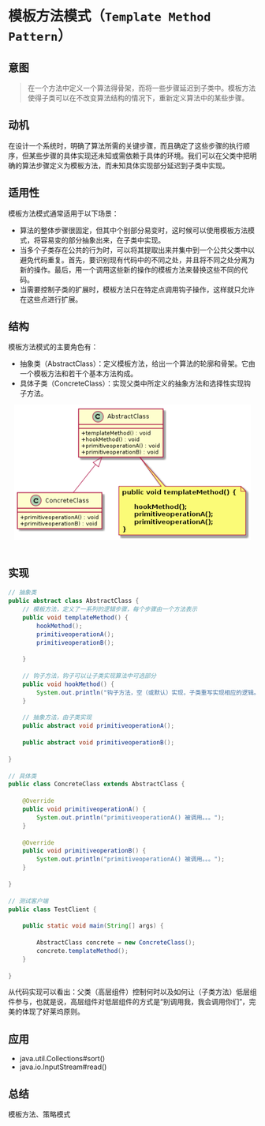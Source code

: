 模板方法模式（`Template Method Pattern`）
====================
## 意图
> 在一个方法中定义一个算法得骨架，而将一些步骤延迟到子类中。模板方法使得子类可以在不改变算法结构的情况下，重新定义算法中的某些步骤。


## 动机
在设计一个系统时，明确了算法所需的关键步骤，而且确定了这些步骤的执行顺序，但某些步骤的具体实现还未知或需依赖于具体的环境。我们可以在父类中把明确的算法步骤定义为模板方法，而未知具体实现部分延迟到子类中实现。

## 适用性
模板方法模式通常适用于以下场景：
- 算法的整体步骤很固定，但其中个别部分易变时，这时候可以使用模板方法模式，将容易变的部分抽象出来，在子类中实现。
- 当多个子类存在公共的行为时，可以将其提取出来并集中到一个公共父类中以避免代码重复。首先，要识别现有代码中的不同之处，并且将不同之处分离为新的操作。最后，用一个调用这些新的操作的模板方法来替换这些不同的代码。
- 当需要控制子类的扩展时，模板方法只在特定点调用钩子操作，这样就只允许在这些点进行扩展。

## 结构
模板方法模式的主要角色有：
- 抽象类（AbstractClass）：定义模板方法，给出一个算法的轮廓和骨架。它由一个模板方法和若干个基本方法构成。
- 具体子类（ConcreteClass）：实现父类中所定义的抽象方法和选择性实现钩子方法。

<div align="center"> <img src="images/31.templateMethod.png" width="480px"> </div><br>

## 实现
```java
// 抽象类
public abstract class AbstractClass {
	// 模板方法，定义了一系列的逻辑步骤，每个步骤由一个方法表示
	public void templateMethod() {
		hookMethod();
		primitiveoperationA();
		primitiveoperationB();

	}

	// 钩子方法，钩子可以让子类实现算法中可选部分
	public void hookMethod() {
		System.out.println("钩子方法，空（或默认）实现，子类重写实现相应的逻辑。");
	}

	// 抽象方法，由子类实现
	public abstract void primitiveoperationA();

	public abstract void primitiveoperationB();

}

// 具体类
public class ConcreteClass extends AbstractClass {

	@Override
	public void primitiveoperationA() {
		System.out.println("primitiveoperationA() 被调用。。。");
	}

	@Override
	public void primitiveoperationB() {
		System.out.println("primitiveoperationA() 被调用。。。");
	}

}

// 测试客户端
public class TestClient {

	public static void main(String[] args) {
		
		AbstractClass concrete = new ConcreteClass();
		concrete.templateMethod();
	}

}
```

从代码实现可以看出：父类（高层组件）控制何时以及如何让（子类方法）低层组件参与，也就是说，高层组件对低层组件的方式是“别调用我，我会调用你们”，完美的体现了好莱坞原则。

## 应用

- java.util.Collections#sort()
- java.io.InputStream#read()

## 总结
   模板方法、策略模式

